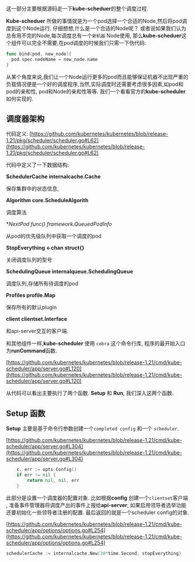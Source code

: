 这一部分主要根据源码走一下**kube-scheduer**的整个调度过程.

**Kube-scheduer** 所做的事情就是为一个pod选择一个合适的Node,然后将pod调度到这个Node运行. 仔细想想,什么是一个合适的Node呢？ 或者说如果我们认为总有用不完的Node,每次调度总有一个`新机器` Node使用, 那么**kube-scheduer**这个组件可以完全不需要,在pod调度的时候我们只需一下伪代码:

```go
func bind(pod, new_node){
  pod.spec.nodeName = new_node.name
}
```

从某个角度来说,我们让一个Node运行更多的pod而且能够保证机器不出现严重的负载情况便是一个好的调度程序,当然,实际调度时还需要考虑很多因素,如pod和pod的亲和性, pod和Node的亲和性等等. 我们一个看看官方的**kube-scheduler**如何实现的.

## 调度器架构

代码定义: [https://github.com/kubernetes/kubernetes/blob/release-1.21/pkg/scheduler/scheduler.go#L62](https://github.com/kubernetes/kubernetes/blob/release-1.21/pkg/scheduler/scheduler.go#L62)

代码中定义了一下数据结构:

**SchedulerCache internalcache.Cache**

保存集群中的状态信息,

**Algorithm core.ScheduleAlgorith**

调度算法

**NextPod func() *framework.QueuedPodInfo**

从pod的优先级队列中获取一个调度的pod

**StopEverything <-chan struct{}**

关闭调度队列的型号

**SchedulingQueue internalqueue.SchedulingQueue**

调度队列,存储所有待调度的pod

**Profiles profile.Map**

保存所有的默认plugin

**client clientset.Interface** 

和api-server交互的客户端.

和其他组件一样,**kube-scheduler** 使用 ```cobra``` 这个命令行库, 程序的最开始入口为**runCommand**函数. 

[https://github.com/kubernetes/kubernetes/blob/release-1.21/cmd/kube-scheduler/app/server.go#L120](https://github.com/kubernetes/kubernetes/blob/release-1.21/cmd/kube-scheduler/app/server.go#L120)

从代码可以看出主要执行了两个函数.  **Setup** 和 **Run**, 我们深入这两个函数.

## Setup 函数

**Setup** 主要是基于命令行参数创建一个`completed config`  和一个 `scheduler`. 

[https://github.com/kubernetes/kubernetes/blob/release-1.21/cmd/kube-scheduler/app/server.go#L304](https://github.com/kubernetes/kubernetes/blob/release-1.21/cmd/kube-scheduler/app/server.go#L304)

```go
	c, err := opts.Config()
	if err != nil {
		return nil, nil, err
	}
```

此部分是设置一个调度器的配置对象.  比如根据**config** 创建一个`clientset`客户端 , 准备事件管理器将调度产出的事件上报给**api-server**; 如果启用领导者选举功能还要初始化一些领导者注册的配置.   最后返回的就是一个scheduler config的对象.

[https://github.com/kubernetes/kubernetes/blob/release-1.21/cmd/kube-scheduler/app/options/options.go#L254](https://github.com/kubernetes/kubernetes/blob/release-1.21/cmd/kube-scheduler/app/options/options.go#L254)

```go
schedulerCache := internalcache.New(30*time.Second, stopEverything)
```

